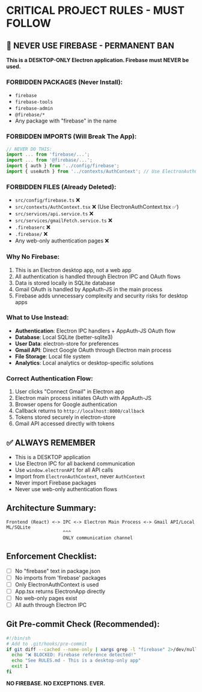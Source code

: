 # CRITICAL PROJECT RULES - MUST FOLLOW

## 🚫 NEVER USE FIREBASE - PERMANENT BAN
**This is a DESKTOP-ONLY Electron application. Firebase must NEVER be used.**

### FORBIDDEN PACKAGES (Never Install):
- `firebase`
- `firebase-tools`
- `firebase-admin`
- `@firebase/*`
- Any package with "firebase" in the name

### FORBIDDEN IMPORTS (Will Break The App):
```javascript
// NEVER DO THIS:
import ... from 'firebase/...';
import ... from '@firebase/...';
import { auth } from '../config/firebase';
import { useAuth } from '../contexts/AuthContext'; // Use ElectronAuthContext instead!
```

### FORBIDDEN FILES (Already Deleted):
- `src/config/firebase.ts` ❌
- `src/contexts/AuthContext.tsx` ❌ (Use ElectronAuthContext.tsx ✅)
- `src/services/api.service.ts` ❌
- `src/services/gmailFetch.service.ts` ❌
- `.firebaserc` ❌
- `.firebase/` ❌
- Any web-only authentication pages ❌

### Why No Firebase:
1. This is an Electron desktop app, not a web app
2. All authentication is handled through Electron IPC and OAuth flows
3. Data is stored locally in SQLite database
4. Gmail OAuth is handled by AppAuth-JS in the main process
5. Firebase adds unnecessary complexity and security risks for desktop apps

### What to Use Instead:
- **Authentication**: Electron IPC handlers + AppAuth-JS OAuth flow
- **Database**: Local SQLite (better-sqlite3)
- **User Data**: electron-store for preferences
- **Gmail API**: Direct Google OAuth through Electron main process
- **File Storage**: Local file system
- **Analytics**: Local analytics or desktop-specific solutions

### Correct Authentication Flow:
1. User clicks "Connect Gmail" in Electron app
2. Electron main process initiates OAuth with AppAuth-JS
3. Browser opens for Google authentication
4. Callback returns to `http://localhost:8000/callback`
5. Tokens stored securely in electron-store
6. Gmail API accessed directly with tokens

## ✅ ALWAYS REMEMBER
- This is a DESKTOP application
- Use Electron IPC for all backend communication
- Use `window.electronAPI` for all API calls
- Import from `ElectronAuthContext`, never `AuthContext`
- Never import Firebase packages
- Never use web-only authentication flows

## Architecture Summary:
```
Frontend (React) <-> IPC <-> Electron Main Process <-> Gmail API/Local ML/SQLite
                     ^^^
                     ONLY communication channel
```

## Enforcement Checklist:
- [ ] No "firebase" text in package.json
- [ ] No imports from 'firebase' packages
- [ ] Only ElectronAuthContext is used
- [ ] App.tsx returns ElectronApp directly
- [ ] No web-only pages exist
- [ ] All auth through Electron IPC

## Git Pre-commit Check (Recommended):
```bash
#!/bin/sh
# Add to .git/hooks/pre-commit
if git diff --cached --name-only | xargs grep -l "firebase" 2>/dev/null; then
  echo "❌ BLOCKED: Firebase reference detected!"
  echo "See RULES.md - This is a desktop-only app"
  exit 1
fi
```

**NO FIREBASE. NO EXCEPTIONS. EVER.**